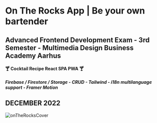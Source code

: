 # On The Rocks App | Be your own bartender
## Advanced Frontend Development Exam - 3rd Semester - Multimedia Design Business Academy Aarhus

#### 🍸 Cocktail Recipe React SPA PWA 🍸
##### Firebase / Firestore / Storage - CRUD -  Tailwind - i18n multilanguage support - Framer Motion






## DECEMBER 2022
![onTheRocksCover](https://firebasestorage.googleapis.com/v0/b/on-the-rocks-app.appspot.com/o/twittercard.png?alt=media&token=b12cbb89-cb5c-461b-b4eb-ebf8978d9237)
